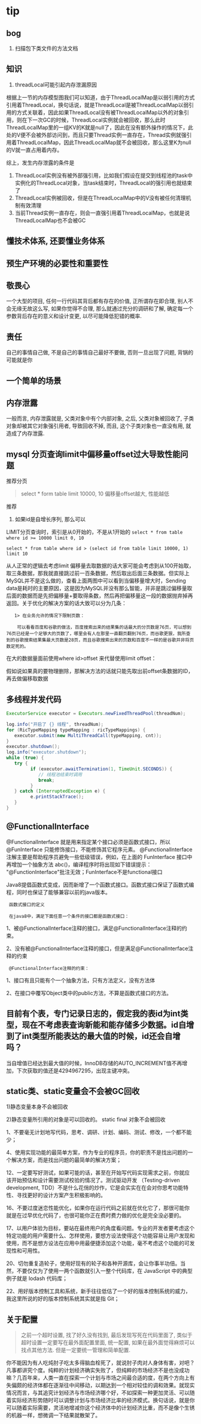 # tip

## bog

1. 扫描包下类文件的方法文档

## 知识

1. threadLocal可能引起内存泄漏原因

根据上一节的内存模型图我们可以知道，由于ThreadLocalMap是以弱引用的方式引用着ThreadLocal，换句话说，就是ThreadLocal是被ThreadLocalMap以弱引用的方式关联着，因此如果ThreadLocal没有被ThreadLocalMap以外的对象引用，则在下一次GC的时候，ThreadLocal实例就会被回收，那么此时ThreadLocalMap里的一组KV的K就是null了，因此在没有额外操作的情况下，此处的V便不会被外部访问到，而且只要Thread实例一直存在，Thread实例就强引用着ThreadLocalMap，因此ThreadLocalMap就不会被回收，那么这里K为null的V就一直占用着内存。

综上，发生内存泄露的条件是

1. ThreadLocal实例没有被外部强引用，比如我们假设在提交到线程池的task中实例化的ThreadLocal对象，当task结束时，ThreadLocal的强引用也就结束了
2. ThreadLocal实例被回收，但是在ThreadLocalMap中的V没有被任何清理机制有效清理
3. 当前Thread实例一直存在，则会一直强引用着ThreadLocalMap，也就是说ThreadLocalMap也不会被GC

## 懂技术体系, 还要懂业务体系

## 预生产环境的必要性和重要性

## 敬畏心

一个大型的项目, 任何一行代码其背后都有存在的价值, 正所谓存在即合理, 别人不会无缘无故这么写, 如果你觉得不合理, 那么就通过充分的调研和了解, 确定每一个参数背后存在的意义和设计变更, 以尽可能降低犯错的概率.

## 责任

自己的事情自己做, 不是自己的事情自己最好不要做, 否则一旦出现了问题, 背锅的可能就是你

## 一个简单的场景

## 内存泄露

一般而言, 内存泄露就是, 父类对象中有个内部对象, 之后, 父类对象被回收了, 子类对象却被其它对象强引用者, 导致回收不掉, 而且, 这个子类对象也一直没有用, 就造成了内存泄露.

## mysql 分页查询limit中偏移量offset过大导致性能问题

推荐分页

> select * form table limit 10000, 10
> 偏移量offset越大, 性能越低

推荐

1. 如果id是自增长序列, 那么可以

LIMIT分页查询时，索引是从0开始的，不是从1开始的
`select * from table where id >= 10000 limit 0, 10`

`select * from table where id > (select id from table limit 10000, 1) limit 10`

  从人正常的逻辑去考虑limit 偏移量去取数据的话大家可能会考虑到从100开始取，取三条数据，那我就直接跳过前一百条数据，然后取出后面三条数据。但实际上MySQL并不是这么做的，查看上面两图中可以看到当偏移量增大时，Sending data是耗时的主要原因，这是因为MySQL并没有那么智能，并非是跳过偏移量取后面的数据而是先把偏移量+要取得条数，然后再把偏移量这一段的数据抛弃掉再返回。关于优化的解决方案的话大致可以分为几条：

       1> 在业务允许的情况下限制页数：

        可以看看百度和谷歌的做法，百度搜索出来的结果集的话最大的分页数是76页，可以想到76页已经是一个足够大的页数了，哪里会有人在那里一直翻页翻到76页，而谷歌更狠，我所查到的谷歌搜索结果集最大页数是28页，而且谷歌搜索出来的页数和百度不一样的是谷歌并非将页数定死的。

在大的数据量面前使用where id>offset 来代替使用limit offset：

假如说如果真的要物理删除，那解决方法的话就只能先取出前offset条数据的ID，再去做偏移取数据

## 多线程并发代码

```java
ExecutorService executor = Executors.newFixedThreadPool(threadNum);

log.info("开启了 {} 线程", threadNum);
for (RicTypeMapping typeMapping : ricTypeMappings) {
   executor.submit(new MultiThreadCall(typeMapping, cnt));
}
executor.shutdown();
log.info("executor.shutdown");
while (true) {
   try {
         if (executor.awaitTermination(1, TimeUnit.SECONDS)) {
            // 线程池结束时调用
            break;
         }
   } catch (InterruptedException e) {
         e.printStackTrace();
   }
}
```

## @FunctionalInterface

@FunctionalInterface 就是用来指定某个接口必须是函数式接口，所以 @FunInterface 只能修饰接口，不能修饰其它程序元素。
@FunctionalInterface 注解主要是帮助程序员避免一些低级错误，例如，在上面的 FunInterface 接口中再增加一个抽象方法 abc()，编译程序时将出现如下错误提示：
"@FunctionInterface"批注无效；FunInterface不是functional接口

 Java8提倡函数式变成，因而新增了一个函数式接口。函数式接口保证了函数式编程，同时也保证了能够兼容以前的java版本。

     函数式接口的定义

     在java8中，满足下面任意一个条件的接口都是函数式接口：

1、被@FunctionalInterface注释的接口，满足@FunctionalInterface注释的约束。

2、没有被@FunctionalInterface注释的接口，但是满足@FunctionalInterface注释的约束

     @FunctionalInterface注释的约束：

1、接口有且只能有个一个抽象方法，只有方法定义，没有方法体

2、在接口中覆写Object类中的public方法，不算是函数式接口的方法。

## 目前有个表，专门记录日志的，假定我的表id为int类型，现在不考虑表查询新能和能存储多少数据。id自增到了int类型所能表达的最大值的时候，id还会自增吗？

当自增值已经达到最大值的时候，InnoDB存储的AUTO_INCREMENT值不再增加，下次获取的值还是4294967295，出现主键冲突。

## static类、static变量会不会被GC回收

1)静态变量本身不会被回收

2)静态变量所引用的对象是可以回收的。
static final 对象不会被回收

1、不要毫无计划地写代码，思考、调研、计划、编码、测试、修改，一个都不能少；

4、使用实现功能的最简单方案，作为专业的程序员，你的职责不是找出问题的一个解决方案，而是找出问题的最简单的解决方案；

12、一定要写好测试，如果可能的话，甚至在开始写代码实现需求之前，你就应该开始预估和设计需要测试校验的情况了。测试驱动开发 （Testing-driven development, TDD）不是什么花俏的炒作，它是会实实在在会对你思考功能特性、寻找更好的设计方案产生积极影响的。

16、不要过度迷恋性能优化，如果你在运行代码之前就在优化它了，那很可能你就是在过早优化代码了，也很可能你正在费时费力做的优化是完全没必要的。

17、以用户体验为目标，要站在最终用户的角度看问题。专业的开发者要考虑这个特定功能的用户需要什么、怎样使用，要想方设法使得这个功能容易让用户发现和使用，而不是想方设法在应用中用最便捷添加这个功能，毫不考虑这个功能的可发现性和可用性。

20、切勿重复造轮子，使用好现有的轮子和各种开源库，会让你事半功倍。当然，不要仅仅为了使用一两个函数就引入一整个代码库，在 JavaScript 中的典型例子就是 lodash 代码库；

22、用好版本控制工具和系统，新手往往低估了一个好的版本控制系统的威力，我这里所说的好的版本控制系统其实就是指 Git；


## 关于配置

> 之前一个超时设置, 找了好久没有找到, 最后发现写死在代码里面了, 类似于超时设置一定要写在最外面配置里面, 统一配置, 如果在最外面觉得麻烦可以找点其他方法. 但是一定要统一管理和简单配置.

















你不能因为有人吃炖肘子吃太多得脑血栓死了，就说肘子肉对人身体有害，对吧？凡事都讲究个度。纯粹的计划经济确实失败了，但纯粹的市场经济不是也没成功嘛？几百年来，人类一直在探索一个计划与市场之间最合适的度，在两个方向上有失偏颇的经济体都在逐渐往中间移动，以期达到一个相对较佳的调和效果。就现实情况而言，与其追究计划经济与市场经济哪个好，不如探索一种更加灵活、可以随着实际经济形势随时可以调整计划与市场经济比率的经济模式。换句话说，就是你可以随着实际需要，灵活地增减你这个经济体中的计划经济比重，而不是像个生锈的机器一样，想微调一下结果就散架了。
